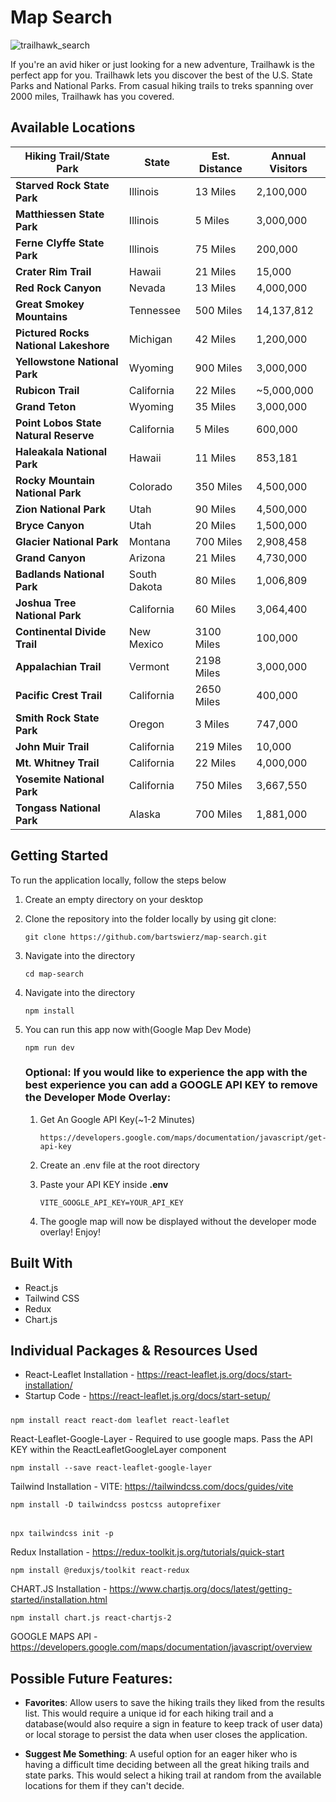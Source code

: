 # Map Search
![trailhawk_search](https://github.com/bartswierz/map-search/assets/100662080/86d2ef19-aaef-4773-9e5e-e27231ae1e12)

If you're an avid hiker or just looking for a new adventure, Trailhawk is the perfect app for you. Trailhawk lets you discover the best of the U.S. State Parks and National Parks. From casual hiking trails to treks spanning over 2000 miles, Trailhawk has you covered.

## Available Locations
Hiking Trail/State Park  | State | Est. Distance | Annual Visitors
-- | - | - | -
<strong>Starved Rock State Park</strong> | Illinois | 13 Miles | 2,100,000
<strong>Matthiessen State Park</strong> | Illinois | 5 Miles | 3,000,000
<strong>Ferne Clyffe State Park</strong> | Illinois | 75 Miles | 200,000
<strong>Crater Rim Trail</strong> | Hawaii | 21 Miles | 15,000
<strong>Red Rock Canyon</strong> | Nevada | 13 Miles | 4,000,000
<strong>Great Smokey Mountains</strong> | Tennessee | 500 Miles | 14,137,812
<strong>Pictured Rocks National Lakeshore</strong> | Michigan | 42 Miles | 1,200,000
<strong>Yellowstone National Park</strong> | Wyoming | 900 Miles | 3,000,000
<strong>Rubicon Trail</strong> | California | 22 Miles | ~5,000,000
<strong>Grand Teton</strong> | Wyoming | 35 Miles | 3,000,000
<strong>Point Lobos State Natural Reserve</strong> | California | 5 Miles | 600,000
<strong>Haleakala National Park</strong> | Hawaii | 11 Miles | 853,181
<strong>Rocky Mountain National Park</strong> | Colorado | 350 Miles | 4,500,000
<strong>Zion National Park</strong> | Utah | 90 Miles | 4,500,000
<strong>Bryce Canyon</strong> | Utah | 20 Miles | 1,500,000
<strong>Glacier National Park</strong> | Montana | 700 Miles | 2,908,458
<strong>Grand Canyon</strong> | Arizona | 21 Miles | 4,730,000
<strong>Badlands National Park</strong> | South Dakota | 80 Miles | 1,006,809
<strong>Joshua Tree National Park</strong> | California | 60 Miles | 3,064,400
<strong>Continental Divide Trail</strong> | New Mexico | 3100 Miles | 100,000
<strong>Appalachian Trail</strong> | Vermont | 2198 Miles | 3,000,000
<strong>Pacific Crest Trail</strong> | California | 2650 Miles | 400,000
<strong>Smith Rock State Park </strong> | Oregon | 3 Miles | 747,000
<strong>John Muir Trail</strong> | California | 219 Miles | 10,000
<strong>Mt. Whitney Trail</strong> | California | 22 Miles | 4,000,000
<strong>Yosemite National Park</strong> | California | 750 Miles | 3,667,550
<strong>Tongass National Park</strong> | Alaska | 700 Miles | 1,881,000

## Getting Started

To run the application locally, follow the steps below

1. Create an empty directory on your desktop
2. Clone the repository into the folder locally by using git clone:

       git clone https://github.com/bartswierz/map-search.git

3. Navigate into the directory

       cd map-search

4. Navigate into the directory

       npm install

5. You can run this app now with(Google Map Dev Mode)

       npm run dev

   ### Optional: If you would like to experience the app with the best experience you can add a GOOGLE API KEY to remove the Developer Mode Overlay:

   1. Get An Google API Key(~1-2 Minutes)

          https://developers.google.com/maps/documentation/javascript/get-api-key

   2. Create an .env file at the root directory
   3. Paste your API KEY inside <strong>.env</strong>
   
          VITE_GOOGLE_API_KEY=YOUR_API_KEY

   4. The google map will now be displayed without the developer mode overlay! Enjoy!

## Built With

- React.js
- Tailwind CSS
- Redux
- Chart.js

## Individual Packages & Resources Used

- React-Leaflet Installation - https://react-leaflet.js.org/docs/start-installation/
- Startup Code - https://react-leaflet.js.org/docs/start-setup/

#####
    npm install react react-dom leaflet react-leaflet

React-Leaflet-Google-Layer - Required to use google maps. Pass the API KEY within the ReactLeafletGoogleLayer component

    npm install --save react-leaflet-google-layer

Tailwind Installation - VITE: https://tailwindcss.com/docs/guides/vite

    npm install -D tailwindcss postcss autoprefixer
######    
    npx tailwindcss init -p

Redux Installation - https://redux-toolkit.js.org/tutorials/quick-start

    npm install @reduxjs/toolkit react-redux

CHART.JS Installation - https://www.chartjs.org/docs/latest/getting-started/installation.html

    npm install chart.js react-chartjs-2

GOOGLE MAPS API - https://developers.google.com/maps/documentation/javascript/overview

## Possible Future Features:
- <strong>Favorites</strong>: Allow users to save the hiking trails they liked from the results list. This would require a unique id for each hiking trail and a database(would also require a sign in feature to keep track of user data) or local storage to persist the data when user closes the application.
      
- <strong>Suggest Me Something</strong>: A useful option for an eager hiker who is having a difficult time deciding between all the great hiking trails and state parks. This would select a hiking trail at random from the available locations for them if they can't decide. 
    
